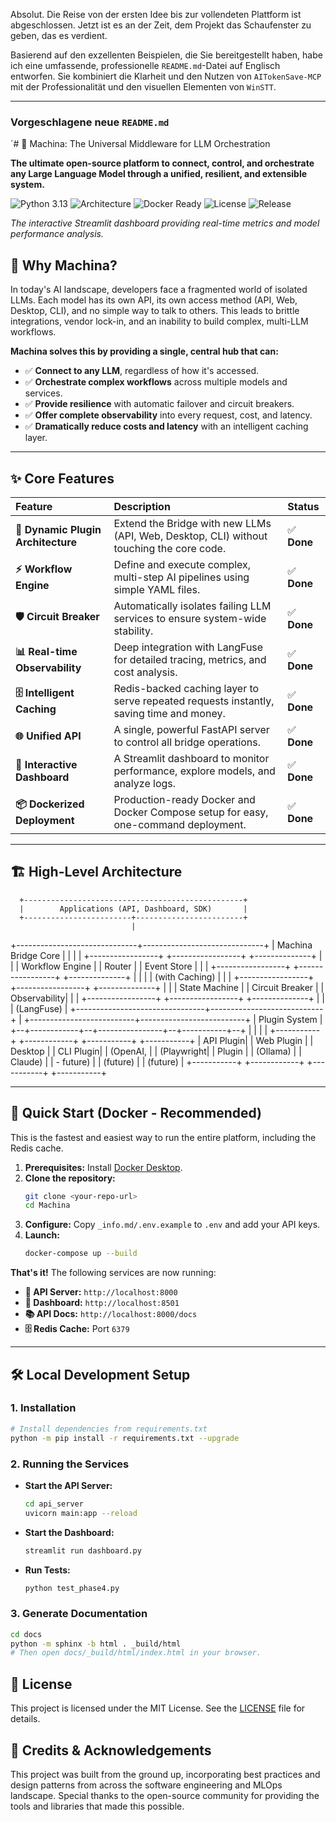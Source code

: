 Absolut. Die Reise von der ersten Idee bis zur vollendeten Plattform ist abgeschlossen. Jetzt ist es an der Zeit, dem Projekt das Schaufenster zu geben, das es verdient.

Basierend auf den exzellenten Beispielen, die Sie bereitgestellt haben, habe ich eine umfassende, professionelle `README.md`-Datei auf Englisch entworfen. Sie kombiniert die Klarheit und den Nutzen von `AITokenSave-MCP` mit der Professionalität und den visuellen Elementen von `WinSTT`.

---

### **Vorgeschlagene neue `README.md`**

´# 🚀 Machina: The Universal Middleware for LLM Orchestration

**The ultimate open-source platform to connect, control, and orchestrate any Large Language Model through a unified, resilient, and extensible system.**

![Python 3.13](https://img.shields.io/badge/Python-3.13-blue.svg)
![Architecture](https://img.shields.io/badge/Architecture-Plugin--Based-green.svg)
![Docker Ready](https://img.shields.io/badge/Docker-Ready-blue.svg)
![License](https://img.shields.io/badge/License-MIT-lightgrey.svg)
![Release](https://img.shields.io/badge/Release-v1.0-blueviolet.svg)

*The interactive Streamlit dashboard providing real-time metrics and model performance analysis.*

## 🎯 Why Machina?

In today's AI landscape, developers face a fragmented world of isolated LLMs. Each model has its own API, its own access method (API, Web, Desktop, CLI), and no simple way to talk to others. This leads to brittle integrations, vendor lock-in, and an inability to build complex, multi-LLM workflows.

**Machina solves this by providing a single, central hub that can:**
- ✅ **Connect to any LLM**, regardless of how it's accessed.
- ✅ **Orchestrate complex workflows** across multiple models and services.
- ✅ **Provide resilience** with automatic failover and circuit breakers.
- ✅ **Offer complete observability** into every request, cost, and latency.
- ✅ **Dramatically reduce costs and latency** with an intelligent caching layer.

---

## ✨ Core Features

| Feature | Description | Status |
| :--- | :--- | :--- |
| **🔌 Dynamic Plugin Architecture** | Extend the Bridge with new LLMs (API, Web, Desktop, CLI) without touching the core code. | ✅ **Done** |
| **⚡ Workflow Engine** | Define and execute complex, multi-step AI pipelines using simple YAML files. | ✅ **Done** |
| **🛡️ Circuit Breaker** | Automatically isolates failing LLM services to ensure system-wide stability. | ✅ **Done** |
| **📊 Real-time Observability** | Deep integration with LangFuse for detailed tracing, metrics, and cost analysis. | ✅ **Done** |
| **🗄️ Intelligent Caching** | Redis-backed caching layer to serve repeated requests instantly, saving time and money. | ✅ **Done** |
| **🌐 Unified API** | A single, powerful FastAPI server to control all bridge operations. | ✅ **Done** |
| **🎨 Interactive Dashboard** | A Streamlit dashboard to monitor performance, explore models, and analyze logs. | ✅ **Done** |
| **📦 Dockerized Deployment** | Production-ready Docker and Docker Compose setup for easy, one-command deployment. | ✅ **Done** |

---

## 🏗️ High-Level Architecture


      +-------------------------------------------------+
      |        Applications (API, Dashboard, SDK)       |
      +------------------------+------------------------+
                               |
+------------------------------+------------------------------+
|                     Machina Bridge Core                     |
|                                                             |
|  +-----------------+  +-----------------+  +--------------+ |
|  | Workflow Engine |  |     Router      |  | Event Store  | |
|  +-----------------+  +-----------------+  +--------------+ |
|          |                    | (with Caching)     |        |
|  +-----------------+  +-----------------+  +--------------+ |
|  |  State Machine  |  | Circuit Breaker |  | Observability| |
|  +-----------------+  +-----------------+  +--------------+ |
|                                | (LangFuse)                 |
+--------------------------------+----------------------------+
                                 |
      +--------------------------+--------------------------+
      |                   Plugin System                     |
      +--+------------+--+----------------+--+-----------+--+
         |                |                |               |
   +-----------+    +------------+    +-----------+     +-----------+
   | API Plugin|    | Web Plugin |    |  Desktop  |     | CLI Plugin|
   | (OpenAI,  |    | (Playwright|    | Plugin    |     | (Ollama)  |
   |  Claude)  |    |  - future) |    | (future)  |     | (future)  |
   +-----------+    +------------+    +-----------+     +-----------+

---

## 🚀 Quick Start (Docker - Recommended)

This is the fastest and easiest way to run the entire platform, including the Redis cache.

1.  **Prerequisites:** Install [Docker Desktop](https://www.docker.com/products/docker-desktop/).
2.  **Clone the repository:**
    ```bash
    git clone <your-repo-url>
    cd Machina
    ```
3.  **Configure:** Copy `_info.md/.env.example` to `.env` and add your API keys.
4.  **Launch:**
    ```bash
    docker-compose up --build
    ```

**That's it!** The following services are now running:
- **🚀 API Server:** `http://localhost:8000`
- **🎨 Dashboard:** `http://localhost:8501`
- **📚 API Docs:** `http://localhost:8000/docs`
- **🗄️ Redis Cache:** Port `6379`

---

## 🛠️ Local Development Setup

### 1. Installation
```bash
# Install dependencies from requirements.txt
python -m pip install -r requirements.txt --upgrade
```

### 2. Running the Services

-   **Start the API Server:**
    ```bash
    cd api_server
    uvicorn main:app --reload
    ```
-   **Start the Dashboard:**
    ```bash
    streamlit run dashboard.py
    ```
-   **Run Tests:**
    ```bash
    python test_phase4.py
    ```

### 3. Generate Documentation
```bash
cd docs
python -m sphinx -b html . _build/html
# Then open docs/_build/html/index.html in your browser.
```

## 📄 License

This project is licensed under the MIT License. See the [LICENSE](LICENSE) file for details.

## 🙏 Credits & Acknowledgements

This project was built from the ground up, incorporating best practices and design patterns from across the software engineering and MLOps landscape. Special thanks to the open-source community for providing the tools and libraries that made this possible.
```
